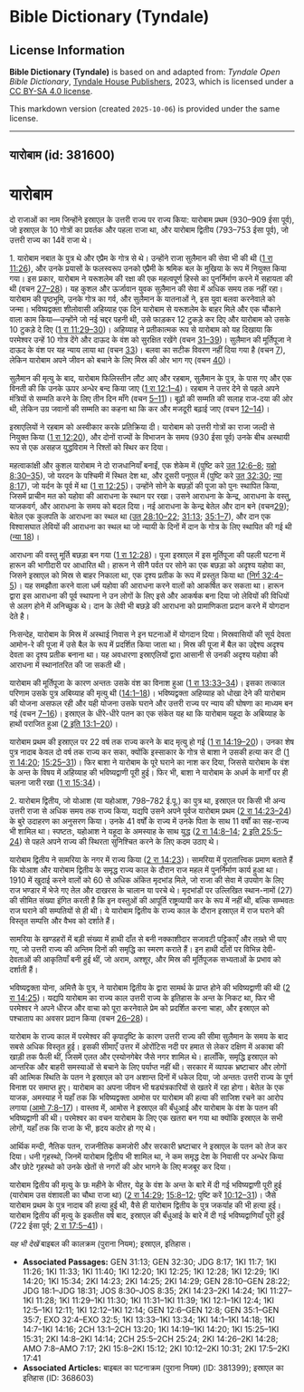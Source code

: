 # Bible Dictionary (Tyndale)

## License Information

**Bible Dictionary (Tyndale)** is based on and adapted from: _Tyndale Open Bible Dictionary_, [Tyndale House Publishers](https://tyndaleopenresources.com/), 2023, which is licensed under a [CC BY-SA 4.0 license](https://creativecommons.org/licenses/by-sa/4.0/legalcode.en).

This markdown version (created `2025-10-06`) is provided under the same license.



--------------------------------

## यारोबाम (id: 381600)

यारोबाम
=======

दो राजाओं का नाम जिन्होंने इस्राएल के उत्तरी राज्य पर राज्य किया: यारोबाम प्रथम (930–909 ईसा पूर्व), जो इस्राएल के 10 गोत्रों का प्रवर्तक और पहला राजा था, और यारोबाम द्वितीय (793–753 ईसा पूर्व), जो उत्तरी राज्य का 14वें राजा थे।

1\. यारोबाम नबात के पुत्र थे और एप्रैम के गोत्र से थे। उन्होंने राजा सुलैमान की सेवा भी की थी ([1 रा 11:26](https://ref.ly/1Kgs11:26)), और उनके प्रयासों के फलस्वरूप उनको एप्रैमी के श्रमिक बल के मुखिया के रूप में नियुक्त किया गया। इस प्रकार, यारोबाम ने यरूशलेम की रक्षा की एक महत्वपूर्ण हिस्से का पुनर्निर्माण करने में सहायता की थी (वचन [27–28](https://ref.ly/1Kgs11:27-1Kgs11:28))। यह कुशल और ऊर्जावान युवक सुलैमान की सेवा में अधिक समय तक नहीं रहा। यारोबाम की पृष्ठभूमि, उनके गोत्र का गर्व, और सुलैमान के यातनाओं ने, इस युवा बलवा करनेवाले को जन्मा। भविष्यद्वक्ता शीलोवासी अहिय्याह एक दिन यारोबाम से यरूशलेम के बाहर मिले और एक चौंकाने वाला काम किया—उन्होंने जो नई चद्दर पहनी थी, उसे फाड़कर 12 टुकड़े कर दिए और यारोबाम को उसके 10 टुकड़े दे दिए ([1 रा 11:29–30](https://ref.ly/1Kgs11:29-1Kgs11:30))। अहिय्याह ने प्रतीकात्मक रूप से यारोबाम को यह दिखाया कि परमेश्वर उन्हें 10 गोत्र देंगे और दाऊद के वंश को सुरक्षित रखेंगे (वचन [31–39](https://ref.ly/1Kgs11:31-1Kgs11:39))। सुलैमान की मूर्तिपूजा ने दाऊद के वंश पर यह न्याय लाया था (वचन [33](https://ref.ly/1Kgs11:33))। बलवा का सटीक विवरण नहीं दिया गया है (वचन [7](https://ref.ly/1Kgs11:7)), लेकिन यारोबाम अपने जीवन को बचाने के लिए मिस्र की ओर भाग गए (वचन [40](https://ref.ly/1Kgs11:40))।

सुलैमान की मृत्यु के बाद, यारोबाम फिलिस्तीन लौट आए और रहबाम, सुलैमान के पुत्र, के पास गए और एक विनती की कि उनके ऊपर अन्धेर बन्द किया जाए ([1 रा 12:1–4](https://ref.ly/1Kgs12:1-1Kgs12:4))। रहबाम ने उत्तर देने से पहले अपने मंत्रियों से सम्मति करने के लिए तीन दिन माँगे (वचन [5–11](https://ref.ly/1Kgs12:5-1Kgs12:11))। बूढ़ों की सम्मति की सलाह राज\-दया की ओर थी, लेकिन उग्र जवानों की सम्मति का कहना था कि कर और मजदूरी बढ़ाई जाए (वचन [12–14](https://ref.ly/1Kgs12:12-1Kgs12:14))।

इस्राएलियों ने रहबाम को अस्वीकार करके प्रतिक्रिया दी। यारोबाम को उत्तरी गोत्रों का राजा जल्दी से नियुक्त किया ([1 रा 12:20](https://ref.ly/1Kgs12:20)), और दोनों राज्यों के विभाजन के समय (930 ईसा पूर्व) उनके बीच अस्थायी रूप से एक असहज युद्धविराम ने रिश्तों को स्थिर कर दिया।

महत्वाकांक्षी और कुशल यारोबाम ने दो राजधानियाँ बनाईं, एक शेकेम में (पुष्टि करे [उत् 12:6–8](https://ref.ly/Gen12:6-Gen12:8); [यहो 8:30–35](https://ref.ly/Josh8:30-Josh8:35)), जो यरदन के पश्चिमी में स्थित देश था, और दूसरी पनूएल में (पुष्टि करे [उत् 32:30](https://ref.ly/Gen32:30); [न्या 8:17](https://ref.ly/Judg8:17)), जो यर्दन के पूर्व में था ([1 रा 12:25](https://ref.ly/1Kgs12:25))। उन्होंने सोने के बछड़ों की पूजा को पुनः स्थापित किया, जिसमें प्राचीन मत को यहोवा की आराधना के स्थान पर रखा। उसने आराधना के केन्द्र, आराधना के वस्तु, याजकवर्ग, और आराधना के समय को बदल दिया। नई आराधना के केन्द्र बेतेल और दान बने (वचन[29](https://ref.ly/1Kgs12:29)); बेतेल एक कुलपति के आराधना का स्थल था ([उत् 28:10–22](https://ref.ly/Gen28:10-Gen28:22); [31:13](https://ref.ly/Gen31:13); [35:1–7](https://ref.ly/Gen35:1-Gen35:7)), और दान एक विश्वासघात लेवियों की आराधना का स्थल था जो न्यायी के दिनों में दान के गोत्र के लिए स्थापित की गई थी ([न्या 18](https://ref.ly/Judg18:1-Judg18:31))।

आराधना की वस्तु मूर्ति बछड़ा बन गया ([1 रा 12:28](https://ref.ly/1Kgs12:28))। पूजा इस्राएल में इस मूर्तिपूजा की पहली घटना में हारून की भागीदारी पर आधारित थी। हारून ने सीनै पर्वत पर सोने का एक बछड़ा को अदृश्य यहोवा का, जिसने इस्राएल को मिस्र से बाहर निकाला था, एक दृश्य प्रतीक के रूप में प्रस्तुत किया था ([निर्ग 32:4–5](https://ref.ly/Exod32:4-Exod32:5))। यह समझौता करने वाला धर्म यहोवा की आराधना करने वालों को आकर्षित कर सकता था। हारून द्वारा इस आराधना की पूर्व स्थापना ने उन लोगों के लिए इसे और आकर्षक बना दिया जो लेवियों की विधियों से अलग होने में अनिच्छुक थे। दान के लेवी भी बछड़े की आराधना को प्रामाणिकता प्रदान करने में योगदान देते है।

निःसन्देह, यारोबाम के मिस्र में अस्थाई निवास ने इन घटनाओं में योगदान दिया। मिस्रवासियों की सूर्य देवता आमोन\-रे की पूजा में उसे बैल के रूप में प्रदर्शित किया जाता था। मिस्र की पूजा में बैल का उद्देश्य अदृश्य देवता का दृश्य प्रतीक बनाना था। यह अवधारणा इस्राएलियों द्वारा आसानी से उनकी अदृश्य यहोवा की आराधना में स्थानांतरित की जा सकती थी।

यारोबाम की मूर्तिपूजा के कारण अन्ततः उसके वंश का विनाश हुआ ([1 रा 13:33–34](https://ref.ly/1Kgs13:33-1Kgs13:34))। इसका तत्काल परिणाम उसके पुत्र अबिय्याह की मृत्यु थी ([14:1–18](https://ref.ly/1Kgs14:1-1Kgs14:18))। भविष्यद्वक्ता अहिय्याह को धोखा देने की यारोबाम की योजना असफल रही और यही योजना उसके घराने और उत्तरी राज्य पर न्याय की घोषणा का माध्यम बन गई (वचन [7–16](https://ref.ly/1Kgs14:7-1Kgs14:16))। इस्राएल के धीरे\-धीरे पतन का एक संकेत यह था कि यारोबाम यहूदा के अबिय्याह के हाथों पराजित हुआ ([2 इति 13:1–20](https://ref.ly/2Chr13:1-2Chr13:20))।

यारोबाम प्रथम की इस्राएल पर 22 वर्ष तक राज्य करने के बाद मृत्यु हो गई ([1 रा 14:19–20](https://ref.ly/1Kgs14:19-1Kgs14:20))। उनका शेष पुत्र नादाब केवल दो वर्ष तक राज्य कर सका, क्योंकि इस्साकार के गोत्र से बाशा ने उसकी हत्या कर दी ([1 रा 14:20](https://ref.ly/1Kgs14:20); [15:25–31](https://ref.ly/1Kgs15:25-1Kgs15:31))। फिर बाशा ने यारोबाम के पूरे घराने का नाश कर दिया, जिससे यारोबाम के वंश के अन्त के विषय में अहिय्याह की भविष्यद्वाणी पूरी हुई। फिर भी, बाशा ने यारोबाम के अधर्म के मार्गों पर ही चलना जारी रखा ([1 रा 15:34](https://ref.ly/1Kgs15:34))।

2\. यारोबाम द्वितीय, जो योआश (या यहोआश, 798–782 ई.पू.) का पुत्र था, इस्राएल पर किसी भी अन्य उत्तरी राजा से अधिक समय तक राज्य किया, यद्यपि उसने अपने पूर्वज यारोबाम प्रथम ([2 रा 14:23–24](https://ref.ly/2Kgs14:23-2Kgs14:24)) के बुरे उदाहरण का अनुसरण किया। उनके 41 वर्षों के राज्य में उनके पिता के साथ 11 वर्षों का सह\-राज्य भी शामिल था। स्पष्टतः, यहोआश ने यहूदा के अमस्याह के साथ युद्ध ([2 रा 14:8–14](https://ref.ly/2Kgs14:8-2Kgs14:14); [2 इति 25:5–24](https://ref.ly/2Chr25:5-2Chr25:24)) से पहले अपने राज्य की स्थिरता सुनिश्चित करने के लिए कदम उठाए थे।

यारोबाम द्वितीय ने सामरिया के नगर में राज्य किया ([2 रा 14:23](https://ref.ly/2Kgs14:23))। सामरिया में पुरातात्त्विक प्रमाण बताते हैं कि योआश और यारोबाम द्वितीय के समृद्ध राज्य काल के दौरान राज महल में पुनर्निर्माण कार्य हुआ था। 1910 में खुदाई करने वालों को 60 से अधिक अंकित मृदभांड मिले, जो राजा की सेवा में उपयोग के लिए राज भण्डार में भेजे गए तेल और दाखरस के चालान या परचे थे। मृदभांडों पर उल्लिखित स्थान\-नामों (27\) की सीमित संख्या इंगित करती है कि इन वस्तुओं की आपूर्ति राष्ट्रव्यापी कर के रूप में नहीं थी, बल्कि सम्भवतः राज घराने की सम्पतियों से ही थी। ये यारोबाम द्वितीय के राज्य काल के दौरान इस्राएल में राज घराने की विस्तृत सम्पत्ति और वैभव को दर्शाते हैं।

सामरिया के खण्डहरों में बड़ी संख्या में हाथी दाँत से बनी नक्काशीदार सजावटी पट्टिकाएँ और तख़्ते भी पाए गए, जो उत्तरी राज्य की अन्तिम दिनों की समृद्धि का स्मरण कराते हैं। इन हाथी दाँतों पर विभिन्न देवी\-देवताओं की आकृतियाँ बनी हुई थीं, जो अराम, अश्शूर, और मिस्र की मूर्तिपूजक सभ्यताओं के प्रभाव को दर्शाती हैं।

भविष्यद्वक्ता योना, अमित्तै के पुत्र, ने यारोबाम द्वितीय के द्वारा सामर्थ के प्राप्त होने की भविष्यद्वाणी की थी ([2 रा 14:25](https://ref.ly/2Kgs14:25))। यद्यपि यारोबाम का राज्य काल उत्तरी राज्य के इतिहास के अन्त के निकट था, फिर भी परमेश्वर ने अपने धीरज और वाचा को पूरा करनेवाले प्रेम को प्रदर्शित करना चाहा, और इस्राएल को पश्चाताप का अवसर प्रदान किया (वचन [26–28](https://ref.ly/2Kgs14:26-2Kgs14:28))।

यारोबाम के राज्य काल में परमेश्वर की कृपादृष्टि के कारण उत्तरी राज्य की सीमा सुलैमान के समय के बाद सबसे अधिक विस्तृत हुई। इसकी सीमाएँ उत्तर में ओरोंटिस नदी पर हमात से लेकर दक्षिण में अकाबा की खाड़ी तक फैली थीं, जिसमें एलत और एस्योनगेबेर जैसे नगर शामिल थे। हालाँकि, समृद्धि इस्राएल को आन्तरिक और बाहरी समस्याओं से बचाने के लिए पर्याप्त नहीं थी। सरकार में व्यापक भ्रष्टाचार और लोगों की आत्मिक स्थिति के पतन ने इस्राएल को उन अशान्त दिनों में धकेल दिया, जो अन्ततः उत्तरी राज्य के पूर्ण विनाश पर समाप्त हुए। यारोबाम का अपना जीवन भी षड्यंत्रकारियों से खतरे में रहा होगा। बेतेल के एक याजक, अमस्याह ने यहाँ तक कि भविष्यद्वक्ता आमोस पर यारोबाम की हत्या की साजिश रचने का आरोप लगाया ([आमो 7:8–17](https://ref.ly/Amos7:8-Amos7:17))। वास्तव में, आमोस ने इस्राएल की बँधुआई और यारोबाम के वंश के पतन की भविष्यद्वाणी की थी। परमेश्वर का वचन यारोबाम के लिए एक खतरा बन गया था क्योंकि इस्राएल के सभी लोगों, यहाँ तक कि राजा के भी, हृदय कठोर हो गए थे।

आर्थिक मन्दी, नैतिक पतन, राजनीतिक कमजोरी और सरकारी भ्रष्टाचार ने इस्राएल के पतन को तेज कर दिया। धनी गृहस्थो, जिनमें यारोबाम द्वितीय भी शामिल था, ने कम समृद्ध देश के निवासी पर अन्धेर किया और छोटे गृहस्थो को उनके खेतों से नगरों की ओर भागने के लिए मजबूर कर दिया।

यारोबाम द्वितीय की मृत्यु के छः महीने के भीतर, येहू के वंश के अन्त के बारे में दी गई भविष्यद्वाणी पूरी हुई (यारोबाम उस वंशावली का चौथा राजा था) ([2 रा 14:29](https://ref.ly/2Kgs14:29); [15:8–12](https://ref.ly/2Kgs15:8-2Kgs15:12); पुष्टि करें [10:12–31](https://ref.ly/2Kgs10:12-2Kgs10:31))। जैसे यारोबाम प्रथम के पुत्र नादाब की हत्या हुई थी, वैसे ही यारोबाम द्वितीय के पुत्र जकर्याह की भी हत्या हुई। यारोबाम द्वितीय की मृत्यु के इकतीस वर्ष बाद, इस्राएल की बँधुआई के बारे में दी गई भविष्यद्वाणियाँ पूरी हुईं (722 ईसा पूर्व; [2 रा 17:5–41](https://ref.ly/2Kgs17:5-2Kgs17:41))।

*यह भी देखें* बाइबल की कालक्रम (पुराना नियम); इस्राएल, इतिहास।

* **Associated Passages:** GEN 31:13; GEN 32:30; JDG 8:17; 1KI 11:7; 1KI 11:26; 1KI 11:33; 1KI 11:40; 1KI 12:20; 1KI 12:25; 1KI 12:28; 1KI 12:29; 1KI 14:20; 1KI 15:34; 2KI 14:23; 2KI 14:25; 2KI 14:29; GEN 28:10–GEN 28:22; JDG 18:1–JDG 18:31; JOS 8:30–JOS 8:35; 2KI 14:23–2KI 14:24; 1KI 11:27–1KI 11:28; 1KI 11:29–1KI 11:30; 1KI 11:31–1KI 11:39; 1KI 12:1–1KI 12:4; 1KI 12:5–1KI 12:11; 1KI 12:12–1KI 12:14; GEN 12:6–GEN 12:8; GEN 35:1–GEN 35:7; EXO 32:4–EXO 32:5; 1KI 13:33–1KI 13:34; 1KI 14:1–1KI 14:18; 1KI 14:7–1KI 14:16; 2CH 13:1–2CH 13:20; 1KI 14:19–1KI 14:20; 1KI 15:25–1KI 15:31; 2KI 14:8–2KI 14:14; 2CH 25:5–2CH 25:24; 2KI 14:26–2KI 14:28; AMO 7:8–AMO 7:17; 2KI 15:8–2KI 15:12; 2KI 10:12–2KI 10:31; 2KI 17:5–2KI 17:41
* **Associated Articles:** बाइबल का घटनाक्रम (पुराना नियम) (ID: 381399); इस्राएल का इतिहास  (ID: 368603)

